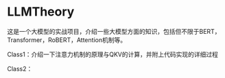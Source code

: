 # LLMTheory
这是一个大模型的实战项目，介绍一些大模型方面的知识，包括但不限于BERT，Transformer，RoBERT，Attention机制等。

Class1：介绍一下注意力机制的原理与QKV的计算，并附上代码实现的详细过程

Class2：
